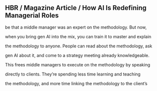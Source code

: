 ## HBR / Magazine Article / How AI Is Redefining Managerial Roles

be that a middle manager was an expert on the methodology. But now,

when you bring gen AI into the mix, you can train it to master and explain

the methodology to anyone. People can read about the methodology, ask

gen AI about it, and come to a strategy meeting already knowledgeable.

This frees middle managers to execute on the methodology by speaking

directly to clients. They’re spending less time learning and teaching

the methodology, and more time linking the methodology to the client’s